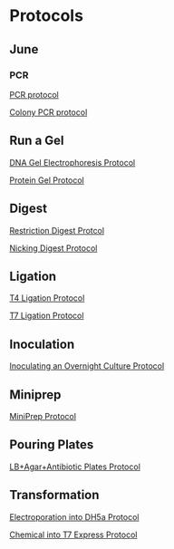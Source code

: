 # Protocols

## June 

### PCR 
[PCR protocol](https://github.com/idec2021/UOregon/blob/main/docs/documentation/PCR%20protocol)

[Colony PCR protocol](https://github.com/idec2021/UOregon/blob/main/docs/documentation/Colony%20PCR)

## Run a Gel 
[DNA Gel Electrophoresis Protocol](https://github.com/idec2021/UOregon/blob/main/docs/documentation/Gel%20Electrophoresis%20Protocol)

[Protein Gel Protocol](https://github.com/idec2021/UOregon/blob/main/docs/documentation/Protein%20Gel%20Protocol)

## Digest
[Restriction Digest Protcol](https://github.com/idec2021/UOregon/blob/main/docs/documentation/Restriction%20Digest%20Protocol)

[Nicking Digest Protocol](https://github.com/idec2021/UOregon/blob/main/docs/documentation/Nicking%20Digest%20Protocol)

## Ligation 
[T4 Ligation Protocol](https://github.com/idec2021/UOregon/blob/main/docs/documentation/T4%20ligation%20Protocol)

[T7 Ligation Protocol](https://github.com/idec2021/UOregon/blob/main/docs/documentation/T7%20Ligation%20Protocol)

## Inoculation
[Inoculating an Overnight Culture Protocol ]()

## Miniprep 
[MiniPrep Protocol](https://github.com/idec2021/UOregon/blob/main/docs/documentation/MiniPrep%20Procol)

## Pouring Plates 
[LB+Agar+Antibiotic Plates Protocol](https://github.com/idec2021/UOregon/blob/main/docs/documentation/Plating%20Protocol)

## Transformation
[Electroporation into DH5a Protocol]()

[Chemical into T7 Express Protocol]()



 



